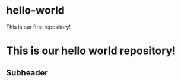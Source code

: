 # hello-world
This is our first repository! 

<html>
<head>
</head>
<body>
<h1>This is our hello world repository!</h1>
<h2>Subheader</h2>
</body>
</html>
